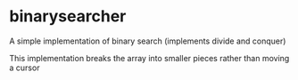 # binarysearcher
A simple implementation of binary search (implements divide and conquer)

This implementation breaks the array into smaller pieces rather than moving a cursor

